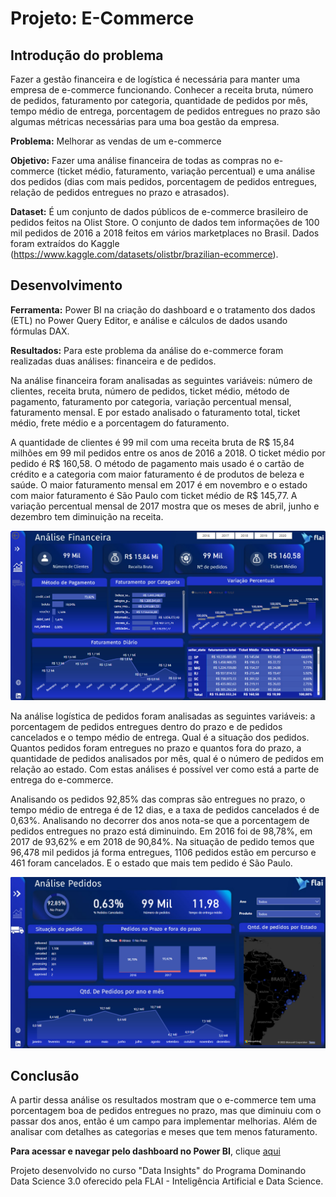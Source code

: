 # Projeto: E-Commerce

## Introdução do problema
Fazer a gestão financeira e de logística é necessária para manter uma empresa de e-commerce funcionando. Conhecer a receita bruta, número de pedidos, faturamento por categoria, quantidade de pedidos por mês, tempo médio de entrega, porcentagem de pedidos entregues no prazo são algumas métricas necessárias para uma boa gestão da empresa.

**Problema:** Melhorar as vendas de um e-commerce

**Objetivo:** Fazer uma análise financeira de todas as compras no e-commerce (ticket médio, faturamento, variação percentual) e uma análise dos pedidos (dias com mais pedidos, porcentagem de pedidos entregues, relação de pedidos entregues no prazo e atrasados).

**Dataset:** É um conjunto de dados públicos de e-commerce brasileiro de pedidos feitos na Olist Store. O conjunto de dados tem informações de 100 mil pedidos de 2016 a 2018 feitos em vários marketplaces no Brasil. Dados foram extraídos do Kaggle (https://www.kaggle.com/datasets/olistbr/brazilian-ecommerce).

## Desenvolvimento

**Ferramenta:** Power BI na criação do dashboard e o tratamento dos dados (ETL) no Power Query Editor, e análise e cálculos de dados usando fórmulas DAX.

**Resultados:** Para este problema da análise do e-commerce foram realizadas duas análises: financeira e de pedidos.

Na análise financeira foram analisadas as seguintes variáveis: número de clientes, receita bruta, número de pedidos, ticket médio, método de pagamento, faturamento por categoria, variação percentual mensal, faturamento mensal. E por estado analisado o faturamento total, ticket médio, frete médio e a porcentagem do faturamento.

A quantidade de clientes é 99 mil com uma receita bruta de R$ 15,84 milhões em 99 mil pedidos entre os anos de 2016 a 2018. O ticket médio por pedido é R$ 160,58. O método de pagamento mais usado é o cartão de crédito e a categoria com maior faturamento é de produtos de beleza e saúde. O maior faturamento mensal em 2017 é em novembro e o estado com maior faturamento é São Paulo com ticket médio de R$ 145,77. A variação percentual mensal de 2017 mostra que os meses de abril, junho  e dezembro tem diminuição na receita.

![](dashboard1.PNG)

Na análise logística de pedidos foram analisadas as seguintes variáveis: a porcentagem de pedidos entregues dentro do prazo e de pedidos cancelados e o tempo médio de entrega. Qual é a situação dos pedidos. Quantos pedidos foram entregues no prazo e quantos fora do prazo, a quantidade de pedidos analisados por mês, qual é o número de pedidos em relação ao estado. Com estas análises é possível ver como está a parte de entrega do e-commerce.

Analisando os pedidos 92,85% das compras são entregues no prazo, o tempo médio de entrega é de 12 dias, e a taxa de pedidos cancelados é de 0,63%. Analisando no decorrer dos anos nota-se que a porcentagem de pedidos entregues no prazo está diminuindo. Em 2016 foi de 98,78%, em 2017 de 93,62% e em 2018 de 90,84%. Na situação de pedido temos que 96,478 mil pedidos já forma entregues, 1106 pedidos estão em percurso e 461 foram cancelados. E o estado que mais tem pedido é São Paulo.

![](dashboard2.PNG)

## Conclusão

A partir dessa análise os resultados mostram que o e-commerce tem uma porcentagem boa de pedidos entregues no prazo, mas que diminuiu com o passar dos anos, então é um campo para implementar melhorias. Além de analisar com detalhes as categorias e meses que tem menos faturamento.

**Para acessar e navegar pelo dashboard no Power BI**, clique [aqui](https://app.powerbi.com/view?r=eyJrIjoiYzNiZGM3NDUtOTUxNC00OTYzLWJkN2ItY2RhODMwNDIwYWJhIiwidCI6IjY1OWNlMmI4LTA3MTQtNDE5OC04YzM4LWRjOWI2MGFhYmI1NyJ9&pageName=ReportSection6268f799b7ba7518cc5b)

Projeto desenvolvido no curso "Data Insights" do Programa Dominando Data Science 3.0 oferecido pela FLAI - Inteligência Artificial e Data Science. 

